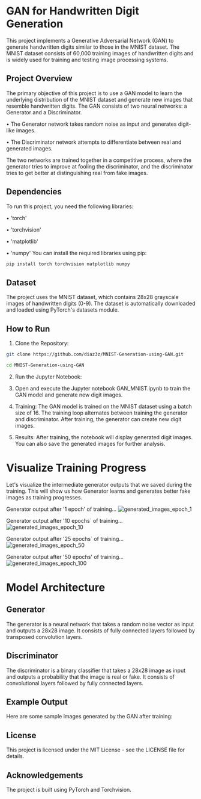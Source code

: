 # GAN for Handwritten Digit Generation
This project implements a Generative Adversarial Network (GAN) to generate handwritten digits similar to those in the MNIST dataset. The MNIST dataset consists of 60,000 training images of handwritten digits and is widely used for training and testing image processing systems.

## Project Overview
The primary objective of this project is to use a GAN model to learn the underlying distribution of the MNIST dataset and generate new images that resemble handwritten digits. The GAN consists of two neural networks: a Generator and a Discriminator.

• The Generator network takes random noise as input and generates digit-like images.

• The Discriminator network attempts to differentiate between real and generated images.

The two networks are trained together in a competitive process, where the generator tries to improve at fooling the discriminator, and the discriminator tries to get better at distinguishing real from fake images.
## Dependencies
To run this project, you need the following libraries:

• 'torch'

• 'torchvision'

• 'matplotlib'

• 'numpy'
You can install the required libraries using pip:



```bash
pip install torch torchvision matplotlib numpy


```
## Dataset
The project uses the MNIST dataset, which contains 28x28 grayscale images of handwritten digits (0-9). The dataset is automatically downloaded and loaded using PyTorch's datasets module.
## How to Run
1. Clone the Repository:
```bash
git clone https://github.com/diaz3z/MNIST-Generation-using-GAN.git

cd MNIST-Generation-using-GAN

```
2. Run the Jupyter Notebook:

3. Open and execute the Jupyter notebook GAN_MNIST.ipynb to train the GAN model and generate new digit images.

3. Training:
The GAN model is trained on the MNIST dataset using a batch size of 16. The training loop alternates between training the generator and discriminator. After training, the generator can create new digit images.

4. Results:
After training, the notebook will display generated digit images. You can also save the generated images for further analysis.

# Visualize Training Progress
Let's visualize the intermediate generator outputs that we saved during the training. This will show us how Generator learns and generates better fake images as training progresses.

Generator output after '1 epoch' of training...
![generated_images_epoch_1](https://github.com/user-attachments/assets/73184f9e-8c0d-4986-9d9f-29ab649fa690)

Generator output after '10 epochs` of training...
![generated_images_epoch_10](https://github.com/user-attachments/assets/4795a852-320a-43c2-a60c-4892bc7ef7dd)

Generator output after '25 epochs` of training...
![generated_images_epoch_50](https://github.com/user-attachments/assets/502417c9-6c66-4442-baaa-a5e290080812)

Generator output after '50 epochs' of training...
![generated_images_epoch_100](https://github.com/user-attachments/assets/8c33ca54-7c45-4a89-aa12-1e802ab95e66)



# Model Architecture
## Generator
The generator is a neural network that takes a random noise vector as input and outputs a 28x28 image. It consists of fully connected layers followed by transposed convolution layers.

## Discriminator
The discriminator is a binary classifier that takes a 28x28 image as input and outputs a probability that the image is real or fake. It consists of convolutional layers followed by fully connected layers.

## Example Output
Here are some sample images generated by the GAN after training:


## License
This project is licensed under the MIT License - see the LICENSE file for details.

## Acknowledgements
The project is built using PyTorch and Torchvision.
